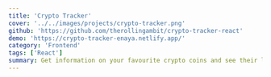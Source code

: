 ```yaml
---
title: 'Crypto Tracker'
cover: '../../images/projects/crypto-tracker.png'
github: 'https://github.com/therollingambit/crypto-tracker-react'
demo: 'https://crypto-tracker-enaya.netlify.app/'
category: 'Frontend'
tags: ['React']
summary: Get information on your favourite crypto coins and see their live stats. Fetched data from CoinGecko API.
---
```

